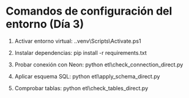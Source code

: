 # Comandos de configuración del entorno (Día 3)

1. Activar entorno virtual:
.\.venv\Scripts\Activate.ps1

2. Instalar dependencias:
pip install -r requirements.txt

3. Probar conexión con Neon:
python etl\check_connection_direct.py

4. Aplicar esquema SQL:
python etl\apply_schema_direct.py

5. Comprobar tablas:
python etl\check_tables_direct.py
